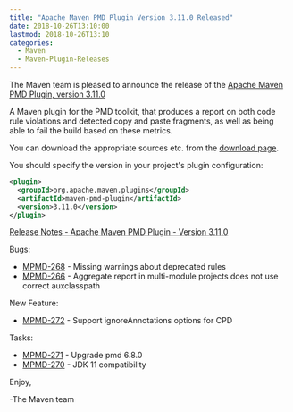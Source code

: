 ```yaml
---
title: "Apache Maven PMD Plugin Version 3.11.0 Released"
date: 2018-10-26T13:10:00
lastmod: 2018-10-26T13:10
categories:
  - Maven
  - Maven-Plugin-Releases
---
```

The Maven team is pleased to announce the release of the 
[Apache Maven PMD Plugin, version 3.11.0](https://maven.apache.org/plugins/maven-pmd-plugin/)

A Maven plugin for the PMD toolkit, that produces a report on both code rule
violations and detected copy and paste fragments, as well as being able to fail
the build based on these metrics.

You can download the appropriate sources etc. from the 
[download page](https://maven.apache.org/plugins/maven-pmd-plugin/download.cgi).

You should specify the version in your project's plugin configuration:

```xml
<plugin>
  <groupId>org.apache.maven.plugins</groupId>
  <artifactId>maven-pmd-plugin</artifactId>
  <version>3.11.0</version>
</plugin>
```

<!-- more -->

[Release Notes - Apache Maven PMD Plugin - Version 3.11.0](https://issues.apache.org/jira/secure/ReleaseNote.jspa?projectId=12317621&version=12343406)

Bugs:

 * [MPMD-268](https://issues.apache.org/jira/browse/MPMD-268) - Missing warnings about deprecated rules
 * [MPMD-266](https://issues.apache.org/jira/browse/MPMD-266) - Aggregate report in multi-module projects does not use correct auxclasspath

New Feature:

 * [MPMD-272](https://issues.apache.org/jira/browse/MPMD-272) - Support ignoreAnnotations options for CPD

Tasks:

 * [MPMD-271](https://issues.apache.org/jira/browse/MPMD-271) - Upgrade pmd 6.8.0
 * [MPMD-270](https://issues.apache.org/jira/browse/MPMD-270) - JDK 11 compatibility

Enjoy,

-The Maven team
